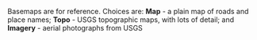 Basemaps are for reference. Choices are: **Map** - a plain map of roads and place names;
**Topo** - USGS topographic maps, with lots of detail; and 
**Imagery** - aerial photographs from USGS